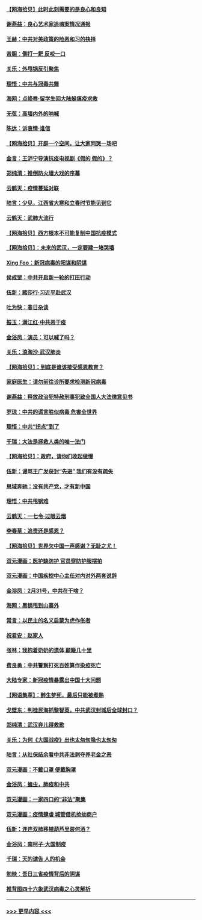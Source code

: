 #### [【网海拾贝】此时此刻需要的是良心和良知](../pages/nsc993/n11945471.md?t=03171231) 
#### [谢燕益：良心艺术家追魂案情况通报](../pages/nsc993/n11945327.md?t=03171231) 
#### [王赫：中共对美政策的险恶和习的抉择](../pages/nsc993/n11944942.md?t=03171231) 
#### [苦胆：倒打一耙 反咬一口](../pages/nsc993/n11944542.md?t=03171231) 
#### [关乐：外甩锅反引聚焦](../pages/nsc993/n11944211.md?t=03171231) 
#### [理悟：中共与冠毒共舞](../pages/nsc993/n11944197.md?t=03171231) 
#### [海网：点绛唇‧留学生回大陆躲瘟疫求救](../pages/nsc993/n11944043.md?t=03171231) 
#### [无弦：高墙内外的呐喊](../pages/nsc993/n11943684.md?t=03171231) 
#### [陈达：诉衷情·谁信](../pages/nsc993/n11942899.md?t=03171231) 
#### [【网海拾贝】开辟一个空间，让大家同哭一场吧](../pages/nsc993/n11942165.md?t=03171231) 
#### [金言：王沪宁导演抗疫电视剧《假的 假的》？](../pages/nsc993/n11941510.md?t=03171231) 
#### [郑纯清：推倒防火墙大戏的序幕](../pages/nsc993/n11940838.md?t=03171231) 
#### [云鹤天：疫情蔓延对联](../pages/nsc993/n11940579.md?t=03171231) 
#### [陆言：少见，江西省大寒和立春时节能见到它](../pages/nsc993/n11939983.md?t=03171231) 
#### [云鹤天：武肺大流行](../pages/nsc993/n11939902.md?t=03171231) 
#### [【网海拾贝】西方根本不可能复制中国抗疫模式](../pages/nsc993/n11939725.md?t=03171231) 
#### [【网海拾贝】：未来的武汉，一定要建一堵哭墙](../pages/nsc993/n11938684.md?t=03171231) 
#### [Xing Foo：新冠病毒的阳谋和阴谋](../pages/nsc993/n11936086.md?t=03171231) 
#### [侯成罡：中共开启新一轮的打压行动](../pages/nsc993/n11935730.md?t=03171231) 
#### [伍新：踏莎行‧习近平赴武汉](../pages/nsc993/n11935157.md?t=03171231) 
#### [吐为快：春日杂谈](../pages/nsc993/n11934776.md?t=03171231) 
#### [振玉：满江红‧中共恶于疫](../pages/nsc993/n11934647.md?t=03171231) 
#### [金浴凤：演员：可以喊了吗？](../pages/nsc993/n11934602.md?t=03171231) 
#### [关乐：浪淘沙·武汉肺炎](../pages/nsc993/n11931792.md?t=03171231) 
#### [【网海拾贝】：到底是谁该接受感恩教育？](../pages/nsc993/n11931552.md?t=03171231) 
#### [家庭医生：请勿前往诊所要求检测新冠病毒](../pages/nsc993/n11929190.md?t=03171231) 
#### [谢燕益：释放政治犯特赦刑事犯致全国人大法律意见书](../pages/nsc993/n11928978.md?t=03171231) 
#### [罗琼：中共的谎言胜似病毒 危害全世界](../pages/nsc993/n11922636.md?t=03171231) 
#### [理悟：中共“拐点”到了](../pages/nsc993/n11928496.md?t=03171231) 
#### [千瑞：大法是拯救人类的唯一法门](../pages/nsc993/n11927637.md?t=03171231) 
#### [【网海拾贝】：政府，请你们收起傲慢](../pages/nsc993/n11926932.md?t=03171231) 
#### [伍新：谩骂王广发获封“先进” 我们有没有疏失](../pages/nsc993/n11926101.md?t=03171231) 
#### [思域奔驰：没有共产党，才有新中国](../pages/nsc993/n11926058.md?t=03171231) 
#### [理悟：中共甩锅难](../pages/nsc993/n11925355.md?t=03171231) 
#### [云鹤天：一七令·过眼云烟](../pages/nsc993/n11925284.md?t=03171231) 
#### [李春草：追责还是感恩？](../pages/nsc993/n11925274.md?t=03171231) 
#### [【网海拾贝】世界欠中国一声感谢？无耻之尤！](../pages/nsc993/n11925239.md?t=03171231) 
#### [双元漫画：医护缺防护 官员穿防护服摆拍](../pages/nsc993/n11923899.md?t=03171231) 
#### [双元漫画：中国疾控中心主任对内对外两套说辞](../pages/nsc993/n11921994.md?t=03171231) 
#### [金浴凤：2月31号，中共在干啥？](../pages/nsc993/n11922706.md?t=03171231) 
#### [海网：黑锅甩到山寨外](../pages/nsc993/n11922688.md?t=03171231) 
#### [常言：以民主的名义启蒙为虎作伥者](../pages/nsc993/n11922217.md?t=03171231) 
#### [祝君安：赵家人](../pages/nsc993/n11922209.md?t=03171231) 
#### [张林：我抱着奶奶的遗体 颠簸几十里](../pages/nsc993/n11920945.md?t=03171231) 
#### [费良勇：中共警察打死百姓算作染疫死亡](../pages/nsc993/n11919264.md?t=03171231) 
#### [大陆专家：新冠疫情暴露出中国十大问题](../pages/nsc993/n11919187.md?t=03171231) 
#### [【网语集萃】：醉生梦死，最后只能被煮熟](../pages/nsc993/n11918994.md?t=03171231) 
#### [戈壁东：判桂民海抓黎智英，中共武汉封城后全球封口？](../pages/nsc993/n11917982.md?t=03171231) 
#### [郑纯清：武汉弃儿得救歌](../pages/nsc993/n11917881.md?t=03171231) 
#### [关乐：为何《大国战疫》出也太匆匆隐也太匆匆](../pages/nsc993/n11917792.md?t=03171231) 
#### [陆言：从社保结余看中共非法剥夺养老金之恶](../pages/nsc993/n11917084.md?t=03171231) 
#### [双元漫画：不戴口罩 便戴胸罩](../pages/nsc993/n11916447.md?t=03171231) 
#### [金浴凤：蝗虫，肺疫和中共](../pages/nsc993/n11916904.md?t=03171231) 
#### [双元漫画：一家四口的“非法”聚集](../pages/nsc993/n11916378.md?t=03171231) 
#### [双元漫画：疫情肆虐 城管借机抢劫商户](../pages/nsc993/n11916310.md?t=03171231) 
#### [伍新：连连双肺移植葫芦里装何酒？](../pages/nsc993/n11913667.md?t=03171231) 
#### [金浴凤：南柯子·大国制疫](../pages/nsc993/n11913657.md?t=03171231) 
#### [千瑞：天的谴告  人的机会](../pages/nsc993/n11913309.md?t=03171231) 
#### [勉映：吾日三省疫情背后的阴谋](../pages/nsc993/n11913079.md?t=03171231) 
#### [推背图四十六象武汉病毒之心灵解析](../pages/nsc993/n11911761.md?t=03171231) 

----
#### [ >>> 更早内容 <<< ](../indexes/nsc993-earlier.md)
